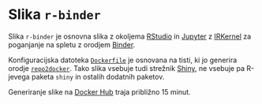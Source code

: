 # Slika `r-binder`

Slika `r-binder` je osnovna slika z okoljema [RStudio](http://jupyter.org/)
in [Jupyter](http://jupyter.org/) z [IRKernel](http://jupyter.org/)
za poganjanje na spletu z orodjem [Binder](https://mybinder.org/).

Konfiguracijska datoteka [`Dockerfile`](Dockerfile) je osnovana na tisti,
ki jo generira orodje [`repo2docker`](https://github.com/jupyter/repo2docker).
Tako slika vsebuje tudi strežnik [Shiny](https://shiny.rstudio.com/),
ne vsebuje pa R-jevega paketa `shiny` in ostalih dodatnih paketov.

Generiranje slike na [Docker Hub](https://hub.docker.com/) traja približno 15 minut.
